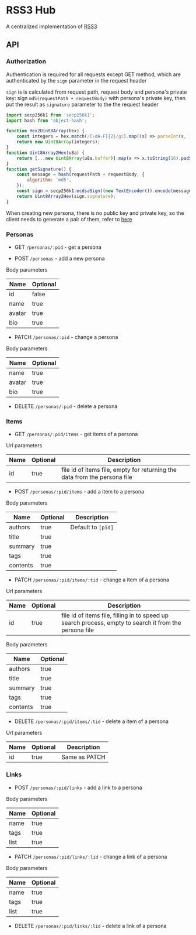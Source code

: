 # RSS3 Hub

A centralized implementation of [RSS3](https://github.com/NaturalSelectionLabs/RSS3)

## API

### Authorization

Authentication is required for all requests except GET method, which are authenticated by the `sign` parameter in the request header

`sign` is is calculated from request path, request body and persona's private key: sign `md5(requestPath + requestBody)` with persona's private key, then put the result as `signature` parameter to the the request header

```js
import secp256k1 from 'secp256k1';
import hash from 'object-hash';

function Hex2Uint8Array(hex) {
    const integers = hex.match(/[\dA-F]{2}/gi).map((s) => parseInt(s, 16));
    return new Uint8Array(integers);
}
function Uint8Array2Hex(u8a) {
    return [...new Uint8Array(u8a.buffer)].map(x => x.toString(16).padStart(2, '0')).join('');
}
function getSignature() {
    const message = hash(requestPath + requestBody, {
        algorithm: 'md5',
    });
    const sign = secp256k1.ecdsaSign((new TextEncoder()).encode(message), Hex2Uint8Array(privatekey));
    return Uint8Array2Hex(sign.signature);
}
```

When creating new persona, there is no public key and private key, so the client needs to generate a pair of them, refer to [here](https://github.com/cryptocoinjs/secp256k1-node#private-key-generation-public-key-creation-signature-creation-signature-verification)

### Personas

- GET `/personas/:pid` - get a persona

- POST `/personas` - add a new persona

Body parameters

| Name   | Optional |
| ------ | -------- |
| id     | false    |
| name   | true     |
| avatar | true     |
| bio    | true     |

- PATCH `/personas/:pid` - change a persona

Body parameters

| Name   | Optional |
| ------ | -------- |
| name   | true     |
| avatar | true     |
| bio    | true     |

- DELETE `/personas/:pid` - delete a persona

### Items

- GET `/personas/:pid/items` - get items of a persona

Url parameters

| Name | Optional | Description                                                               |
| ---- | -------- | ------------------------------------------------------------------------- |
| id   | true     | file id of items file, empty for returning the data from the persona file |

- POST `/personas/:pid/items` - add a item to a persona

Body parameters

| Name     | Optional | Description        |
| -------- | -------- | ------------------ |
| authors  | true     | Default to `[pid]` |
| title    | true     |                    |
| summary  | true     |                    |
| tags     | true     |                    |
| contents | true     |                    |

- PATCH `/personas/:pid/items/:tid` - change a item of a persona

Url parameters

| Name | Optional | Description                                                                                            |
| ---- | -------- | ------------------------------------------------------------------------------------------------------ |
| id   | true     | file id of items file, filling in to speed up search process, empty to search it from the persona file |

Body parameters

| Name     | Optional |
| -------- | -------- |
| authors  | true     |
| title    | true     |
| summary  | true     |
| tags     | true     |
| contents | true     |

- DELETE `/personas/:pid/items/:tid` - delete a item of a persona

Url parameters

| Name | Optional | Description   |
| ---- | -------- | ------------- |
| id   | true     | Same as PATCH |

### Links

- POST `/personas/:pid/links` - add a link to a persona

Body parameters

| Name     | Optional |
| -------- | -------- |
| name     | true     |
| tags     | true     |
| list     | true     |

- PATCH `/personas/:pid/links/:lid` - change a link of a persona

Body parameters

| Name     | Optional |
| -------- | -------- |
| name     | true     |
| tags     | true     |
| list     | true     |

- DELETE `/personas/:pid/links/:lid` - delete a link of a persona
